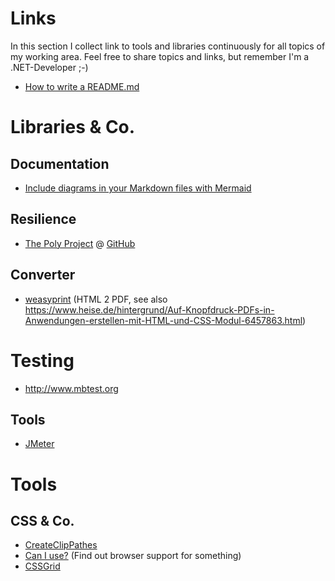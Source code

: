 # Links

In this section I collect link to tools and libraries continuously for all topics of my working area. Feel free to share topics and links, but remember I'm a .NET-Developer ;-)

- [How to write a README.md](https://help.github.com/articles/basic-writing-and-formatting-syntax/)

# Libraries & Co.

## Documentation

- [Include diagrams in your Markdown files with Mermaid](https://github.blog/2022-02-14-include-diagrams-markdown-files-mermaid/)

## Resilience
- [The Poly Project](http://www.thepollyproject.org/) @ [GitHub](https://github.com/App-vNext/Polly)

## Converter
- [weasyprint](https://weasyprint.org/) (HTML 2 PDF, see also https://www.heise.de/hintergrund/Auf-Knopfdruck-PDFs-in-Anwendungen-erstellen-mit-HTML-und-CSS-Modul-6457863.html)

# Testing
- http://www.mbtest.org 

## Tools
- [JMeter](https://jmeter.apache.org/)


# Tools

## CSS & Co.
- [CreateClipPathes](https://bennettfeely.com/clippy/)
- [Can I use?](https://caniuse.com/) (Find out browser support for something)
- [CSSGrid](http://cssgr.id/)
